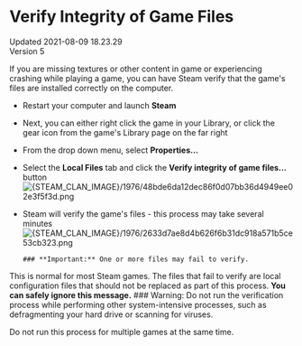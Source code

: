 # Verify Integrity of Game Files
Updated 2021-08-09 18.23.29  
Version 5  

If you are missing textures or other content in game or experiencing crashing while playing a game, you can have Steam verify that the game's files are installed correctly on the computer.  
  
* Restart your computer and launch **Steam**
* Next, you can either right click the game in your Library, or click the gear icon from the game's Library page on the far right
*  From the drop down menu, select **Properties...**
* Select the **Local Files** tab and click the **Verify integrity of game files...** button ![{STEAM_CLAN_IMAGE}/1976/48bde6da12dec86f0d07bb36d4949ee02e3f5f3d.png]({STEAM_CLAN_IMAGE}/1976/48bde6da12dec86f0d07bb36d4949ee02e3f5f3d.png)
* Steam will verify the game's files - this process may take several minutes![{STEAM_CLAN_IMAGE}/1976/2633d7ae8d4b626f6b31dc918a571b5ce53cb323.png]({STEAM_CLAN_IMAGE}/1976/2633d7ae8d4b626f6b31dc918a571b5ce53cb323.png)

      ### **Important:** One or more files may fail to verify.
This is normal for most Steam games. The files that fail to verify are local configuration files that should not be replaced as part of this process. **You can safely ignore this message.**    ### Warning:
Do not run the verification process while performing other system-intensive processes, such as defragmenting your hard drive or scanning for viruses.  
  
Do not run this process for multiple games at the same time.